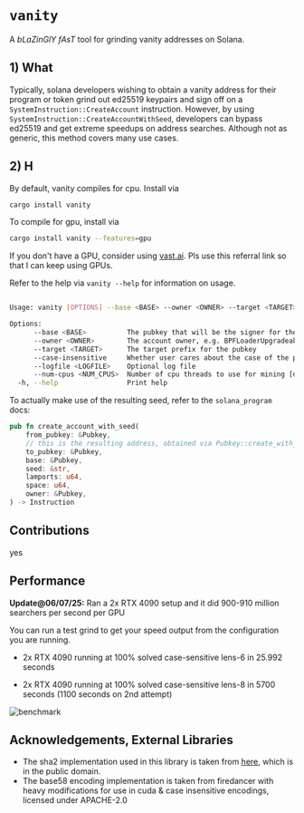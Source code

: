 # `vanity`

A *bLaZinGlY fAsT* tool for grinding vanity addresses on Solana.

## 1) What

Typically, solana developers wishing to obtain a vanity address for their program or token grind out ed25519 keypairs and sign off on a `SystemInstruction::CreateAccount` instruction. However, by using `SystemInstruction::CreateAccountWithSeed`, developers can bypass ed25519 and get extreme speedups on address searches. Although not as generic, this method covers many use cases.

## 2) H

By default, vanity compiles for cpu. Install via

```bash
cargo install vanity
```

To compile for gpu, install via

```bash
cargo install vanity --features=gpu
```
If you don't have a GPU, consider using [vast.ai](https://cloud.vast.ai/?ref_id=126830). Pls use this referral link so that I can keep using GPUs.


Refer to the help via `vanity --help` for information on usage.

```bash

Usage: vanity [OPTIONS] --base <BASE> --owner <OWNER> --target <TARGET>

Options:
      --base <BASE>          The pubkey that will be the signer for the CreateAccountWithSeed instruction
      --owner <OWNER>        The account owner, e.g. BPFLoaderUpgradeab1e11111111111111111111111 or TokenkegQfeZyiNwAJbNbGKPFXCWuBvf9Ss623VQ5DA
      --target <TARGET>      The target prefix for the pubkey
      --case-insensitive     Whether user cares about the case of the pubkey
      --logfile <LOGFILE>    Optional log file
      --num-cpus <NUM_CPUS>  Number of cpu threads to use for mining [default: 0]
  -h, --help                 Print help
```

To actually make use of the resulting seed, refer to the `solana_program` docs:

```rust
pub fn create_account_with_seed(
    from_pubkey: &Pubkey,
    // this is the resulting address, obtained via Pubkey::create_with_seed
    to_pubkey: &Pubkey, 
    base: &Pubkey,
    seed: &str,
    lamports: u64,
    space: u64,
    owner: &Pubkey,
) -> Instruction
```

## Contributions

yes

## Performance

**Update@06/07/25:** Ran a 2x RTX 4090 setup and it did 900-910 million searchers per second per GPU

You can run a test grind to get your speed output from the configuration you are running.

- 2x RTX 4090 running at 100% solved case-sensitive lens-6 in 25.992 seconds

- 2x RTX 4090 running at 100% solved case-sensitive lens-8 in 5700 seconds (1100 seconds on 2nd attempt)

![benchmark](https://github.com/user-attachments/assets/876c73d1-b824-491a-a8ed-ced997c0a048)

## Acknowledgements, External Libraries

- The sha2 implementation used in this library is taken from [here](https://github.com/mochimodev/cuda-hashing-algos), which is in the public domain.
- The base58 encoding implementation is taken from firedancer with heavy modifications for use in cuda & case insensitive encodings, licensed under APACHE-2.0

